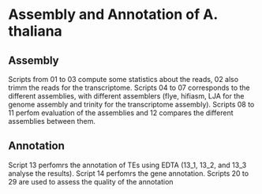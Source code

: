# Assembly and Annotation of A. thaliana
## Assembly
Scripts from 01 to 03 compute some statistics about the reads, 02 also trimm the reads for the transcriptome. Scripts 04 to 07 corresponds to the different assemblies, with different assemblers (flye, hifiasm, LJA for the genome assembly and trinity for the transcriptome assembly). Scripts 08 to 11 perfom evaluation of the assemblies and 12 compares the different assemblies between them. 
## Annotation
Script 13 perfomrs the annotation of TEs using EDTA (13_1, 13_2, and 13_3 analyse the results). Script 14 perfomrs the gene annotation. Scripts 20 to 29 are used to assess the quality of the annotation
